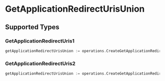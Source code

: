# GetApplicationRedirectUrisUnion


## Supported Types

### GetApplicationRedirectUris1

```go
getApplicationRedirectUrisUnion := operations.CreateGetApplicationRedirectUrisUnionGetApplicationRedirectUris1(operations.GetApplicationRedirectUris1{/* values here */})
```

### GetApplicationRedirectUris2

```go
getApplicationRedirectUrisUnion := operations.CreateGetApplicationRedirectUrisUnionGetApplicationRedirectUris2(operations.GetApplicationRedirectUris2{/* values here */})
```


